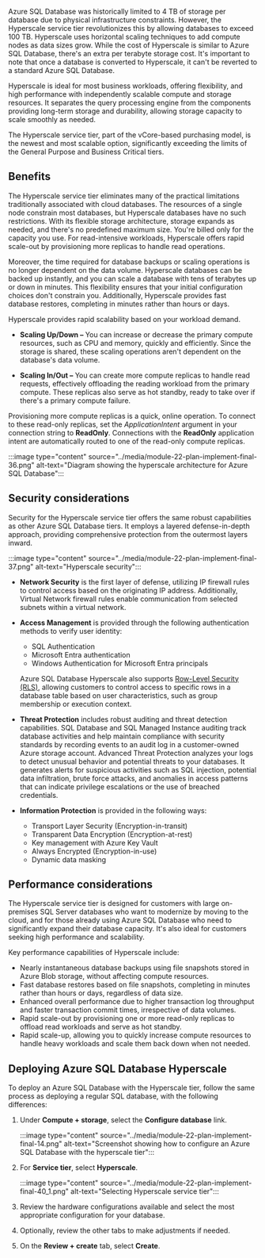 
Azure SQL Database was historically limited to 4 TB of storage per database due to physical infrastructure constraints. However, the Hyperscale service tier revolutionizes this by allowing databases to exceed 100 TB. Hyperscale uses horizontal scaling techniques to add compute nodes as data sizes grow. While the cost of Hyperscale is similar to Azure SQL Database, there's an extra per terabyte storage cost. It's important to note that once a database is converted to Hyperscale, it can't be reverted to a standard Azure SQL Database.

Hyperscale is ideal for most business workloads, offering flexibility, and high performance with independently scalable compute and storage resources. It separates the query processing engine from the components providing long-term storage and durability, allowing storage capacity to scale smoothly as needed.

The Hyperscale service tier, part of the vCore-based purchasing model, is the newest and most scalable option, significantly exceeding the limits of the General Purpose and Business Critical tiers.

## Benefits

The Hyperscale service tier eliminates many of the practical limitations traditionally associated with cloud databases. The resources of a single node constrain most databases, but Hyperscale databases have no such restrictions. With its flexible storage architecture, storage expands as needed, and there's no predefined maximum size. You're billed only for the capacity you use. For read-intensive workloads, Hyperscale offers rapid scale-out by provisioning more replicas to handle read operations.

Moreover, the time required for database backups or scaling operations is no longer dependent on the data volume. Hyperscale databases can be backed up instantly, and you can scale a database with tens of terabytes up or down in minutes. This flexibility ensures that your initial configuration choices don't constrain you. Additionally, Hyperscale provides fast database restores, completing in minutes rather than hours or days.

Hyperscale provides rapid scalability based on your workload demand.

- **Scaling Up/Down –** You can increase or decrease the primary compute resources, such as CPU and memory, quickly and efficiently. Since the storage is shared, these scaling operations aren't dependent on the database's data volume.

- **Scaling In/Out –** You can create more compute replicas to handle read requests, effectively offloading the reading workload from the primary compute. These replicas also serve as hot standby, ready to take over if there's a primary compute failure.

Provisioning more compute replicas is a quick, online operation. To connect to these read-only replicas, set the *ApplicationIntent* argument in your connection string to **ReadOnly**. Connections with the **ReadOnly** application intent are automatically routed to one of the read-only compute replicas.

:::image type="content" source="../media/module-22-plan-implement-final-36.png" alt-text="Diagram showing the hyperscale architecture for Azure SQL Database":::

## Security considerations

Security for the Hyperscale service tier offers the same robust capabilities as other Azure SQL Database tiers. It employs a layered defense-in-depth approach, providing comprehensive protection from the outermost layers inward.

:::image type="content" source="../media/module-22-plan-implement-final-37.png" alt-text="Hyperscale security":::

- **Network Security** is the first layer of defense, utilizing IP firewall rules to control access based on the originating IP address. Additionally, Virtual Network firewall rules enable communication from selected subnets within a virtual network.

- **Access Management** is provided through the following authentication methods to verify user identity:
    - SQL Authentication
    - Microsoft Entra authentication
    - Windows Authentication for Microsoft Entra principals

    Azure SQL Database Hyperscale also supports [Row-Level Security (RLS)](/sql/relational-databases/security/row-level-security), allowing customers to control access to specific rows in a database table based on user characteristics, such as group membership or execution context.

- **Threat Protection** includes robust auditing and threat detection capabilities. SQL Database and SQL Managed Instance auditing track database activities and help maintain compliance with security standards by recording events to an audit log in a customer-owned Azure storage account. Advanced Threat Protection analyzes your logs to detect unusual behavior and potential threats to your databases. It generates alerts for suspicious activities such as SQL injection, potential data infiltration, brute force attacks, and anomalies in access patterns that can indicate privilege escalations or the use of breached credentials.

- **Information Protection** is provided in the following ways:
    - Transport Layer Security (Encryption-in-transit)
    - Transparent Data Encryption (Encryption-at-rest)
    - Key management with Azure Key Vault
    - Always Encrypted (Encryption-in-use)
    - Dynamic data masking

## Performance considerations

The Hyperscale service tier is designed for customers with large on-premises SQL Server databases who want to modernize by moving to the cloud, and for those already using Azure SQL Database who need to significantly expand their database capacity. It's also ideal for customers seeking high performance and scalability.

Key performance capabilities of Hyperscale include:

- Nearly instantaneous database backups using file snapshots stored in Azure Blob storage, without affecting compute resources.
- Fast database restores based on file snapshots, completing in minutes rather than hours or days, regardless of data size.
- Enhanced overall performance due to higher transaction log throughput and faster transaction commit times, irrespective of data volumes.
- Rapid scale-out by provisioning one or more read-only replicas to offload read workloads and serve as hot standby.
- Rapid scale-up, allowing you to quickly increase compute resources to handle heavy workloads and scale them back down when not needed.

## Deploying Azure SQL Database Hyperscale

To deploy an Azure SQL Database with the Hyperscale tier, follow the same process as deploying a regular SQL database, with the following differences:

1. Under **Compute + storage**, select the **Configure database** link.

    :::image type="content" source="../media/module-22-plan-implement-final-14.png" alt-text="Screenshot showing how to configure an Azure SQL Database with the hyperscale tier":::
    
1. For **Service tier**, select **Hyperscale**.

    :::image type="content" source="../media/module-22-plan-implement-final-40_1.png" alt-text="Selecting Hyperscale service tier":::

1. Review the hardware configurations available and select the most appropriate configuration for your database. 

1. Optionally, review the other tabs to make adjustments if needed.

1. On the **Review + create** tab, select **Create**.
